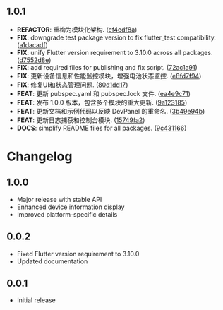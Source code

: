 ## 1.0.1

 - **REFACTOR**: 重构为模块化架构. ([ef4edf8a](https://github.com/royorange/flutter_dev_panel/commit/ef4edf8a350a88e230ae8b40508efb4978ff99f6))
 - **FIX**: downgrade test package version to fix flutter_test compatibility. ([a1dacadf](https://github.com/royorange/flutter_dev_panel/commit/a1dacadf7d585eeb782ea2ca61577791d915816c))
 - **FIX**: unify Flutter version requirement to 3.10.0 across all packages. ([d7552d8e](https://github.com/royorange/flutter_dev_panel/commit/d7552d8e41c1be7f08ab461df83df32bad95e8b4))
 - **FIX**: add required files for publishing and fix script. ([72ac1a91](https://github.com/royorange/flutter_dev_panel/commit/72ac1a91ceeb283d3fedf2e2a11419c60ff78bbe))
 - **FIX**: 更新设备信息和性能监控模块，增强电池状态监控. ([e8fd7f94](https://github.com/royorange/flutter_dev_panel/commit/e8fd7f94203b3758bec8b6e9efa30f957b0c4207))
 - **FIX**: 修复UI和状态管理问题. ([80d1dd17](https://github.com/royorange/flutter_dev_panel/commit/80d1dd1703131da5989d954cc303c72c6ef030ec))
 - **FEAT**: 更新 pubspec.yaml 和 pubspec.lock 文件. ([ea4e9c71](https://github.com/royorange/flutter_dev_panel/commit/ea4e9c71f11120ea29759e21c1fc3be9c959ea16))
 - **FEAT**: 发布 1.0.0 版本，包含多个模块的重大更新. ([9a123185](https://github.com/royorange/flutter_dev_panel/commit/9a1231850d0f12b5ce9d94c0fa67e9e44b3dd1f4))
 - **FEAT**: 更新文档和示例代码以反映 DevPanel 的重命名. ([3b49e94b](https://github.com/royorange/flutter_dev_panel/commit/3b49e94b588f4cb3067a43cf0cf32f0173350f4e))
 - **FEAT**: 更新日志捕获和控制台模块. ([15749fa2](https://github.com/royorange/flutter_dev_panel/commit/15749fa29ac1485ed8035f695f353d1ac53a1af1))
 - **DOCS**: simplify README files for all packages. ([9c431166](https://github.com/royorange/flutter_dev_panel/commit/9c431166e0c8b932be16bf315f4c0d5f696c3933))

# Changelog

## 1.0.0

* Major release with stable API
* Enhanced device information display
* Improved platform-specific details

## 0.0.2

* Fixed Flutter version requirement to 3.10.0
* Updated documentation

## 0.0.1

* Initial release
